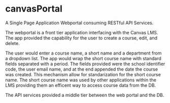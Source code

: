 # canvasPortal
A Single Page Application Webportal consuming RESTful API Services.

The webportal is a front tier application interfacing with the Canvas LMS.  The app provided the capability for the user 
to create a course, edit, and delete.

The user would enter a course name, a short name and a department from a dropdown list.  The app would wrap the short course
name with standard fields separated with a period.  The fields provided were the school identifier code, the user email name, and at the end appended the date the course was created.  This mechanism allow for standarization for the short course name. The short course name was used by other applications within the LMS providing them an efficent way to access course data from the DB.

The API services provided a middle tier between the web portal and the DB.
